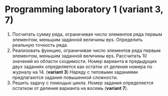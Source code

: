 # Programming laboratory 1 (variant 3, 7)
1. Посчитать сумму ряда, ограничивая число элементов ряда первым
элементом, меньшим заданной величины eps. Определить реальную точность ряда.
2. Реализовать функцию, ограничивая число элементов ряда первым
элементом, меньшим заданной величины eps. Рассчитать 10 значений из области сходимости.
Номер варианта в предыдущих двух заданиях определяется как остаток от
деления номера по журналу на 14. (__variant 3__)
Наряду с типовыми заданиями предлагаются задания повышенной
сложности.
3. Решить задачу с помощью цикла. Номер задания определяется остатком от деления варианта на восемь (__variant 7__).